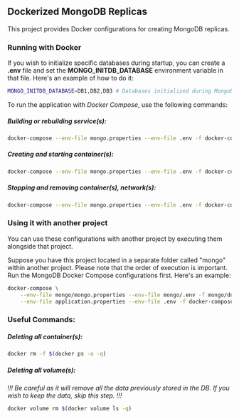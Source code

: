 ## Dockerized MongoDB Replicas

This project provides Docker configurations for creating MongoDB replicas.

### Running with Docker

If you wish to initialize specific databases during startup, you can create a **.env** file and set the **MONGO_INITDB_DATABASE** environment variable in that file. Here's an example of how to do it:

```bash
MONGO_INITDB_DATABASE=DB1,DB2,DB3 # Databases initialized during MongoDB startup
```

To run the application with _Docker Compose_, use the following commands:

##### Building or rebuilding service(s):

```bash
docker-compose --env-file mongo.properties --env-file .env -f docker-compose.mongo.yml build
```

##### Creating and starting container(s):

```bash
docker-compose --env-file mongo.properties --env-file .env -f docker-compose.mongo.yml up
```

##### Stopping and removing container(s), network(s):

```bash
docker-compose --env-file mongo.properties --env-file .env -f docker-compose.mongo.yml down
```

### Using it with another project

You can use these configurations with another project by executing them alongside that project.

Suppose you have this project located in a separate folder called "mongo" within another project. Please note that the order of execution is important. Run the MongoDB Docker Compose configurations first. Here's an example:

```bash
docker-compose \
    --env-file mongo/mongo.properties --env-file mongo/.env -f mongo/docker-compose.mongo.yml \
    --env-file application.properties --env-file .env -f docker-compose.yml [build|up|down|...]
```

### Useful Commands:

##### Deleting all container(s):

```bash
docker rm -f $(docker ps -a -q)
```

##### Deleting all volume(s):

_!!! Be careful as it will remove all the data previously stored in the DB. If you wish to keep the data, skip this step. !!!_

```bash
docker volume rm $(docker volume ls -q)
```
